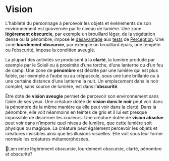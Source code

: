 # Vision

L’habileté du personnage à percevoir les objets et événements de son environnement est gouvernée par le niveau de lumière. Une zone **légèrement obscurcie**, par exemple un brouillard léger, de la végétation dense ou la pénombre, impose le [désavantage](/docs/tests/avantage.md) aux [tests](/docs/tests.md) de [Perception](/docs/competences/perception.md). Une zone **lourdement obscurcie**, par exemple un brouillard épais, une tempête ou l’obscurité, impose la condition aveuglé.

La plupart des activités se produisent à la **clarté**, la lumière produite par exemple par le Soleil ou à proximité d’une torche, d’une lanterne ou d’un feu de camp. Une zone de **pénombre** est décrite par une lumière qui est plus faible, par exemple à l’aube ou au crépuscule, sous une lune brillante ou à une certaine distance d’une lanterne la nuit. Un emplacement dans le noir complet, sans source de lumière, est dans l’**obscurité**.

Être doté de **vision aveugle** permet de percevoir son environnement sans l’aide de ses yeux. Une créature dotée de **vision dans le noir** peut voir dans la pénombre de la même manière qu’elle peut voir dans la clarté. Dans la pénombre, elle voit néanmoins en teintes de gris et il lui est presque impossible de discerner les couleurs. Une créature dotée de **vision absolue** peut voir dans n’importe quel niveau de lumière, que cette lumière soit physique ou magique. La créature peut également percevoir les objets et créatures invisibles ainsi que les illusions visuelles. Elle voit sous leur forme normale les créatures métamorphosées.

🚧Lien entre légèrement obscurcie, lourdement obscurcie, clarté, pénombre et obscurité?
